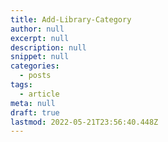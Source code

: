 ```yaml
---
title: Add-Library-Category
author: null
excerpt: null
description: null
snippet: null
categories:
  - posts
tags:
  - article
meta: null
draft: true
lastmod: 2022-05-21T23:56:40.448Z
---
```


